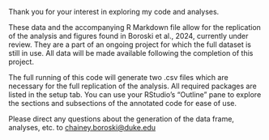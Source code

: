 Thank you for your interest in exploring my code and analyses.

These data and the accompanying R Markdown file allow for the replication of the analysis and figures found in Boroski et al., 2024, currently under review. They are a part of an ongoing project for which the full dataset is still in use. All data will be made available following the completion of this project.

The full running of this code will generate two .csv files which are necessary for the full replication of the analysis. All required packages are listed in the setup tab. You can use your RStudio’s “Outline” pane to explore the sections and subsections of the annotated code for ease of use.

Please direct any questions about the generation of the data frame, analyses, etc. to chainey.boroski@duke.edu
